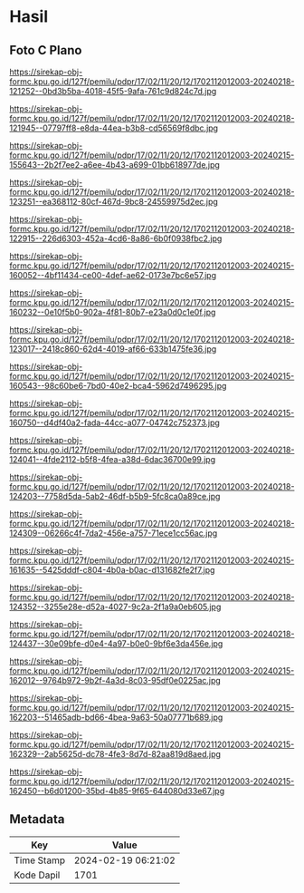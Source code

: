 # Hasil

## Foto C Plano

https://sirekap-obj-formc.kpu.go.id/127f/pemilu/pdpr/17/02/11/20/12/1702112012003-20240218-121252--0bd3b5ba-4018-45f5-9afa-761c9d824c7d.jpg

https://sirekap-obj-formc.kpu.go.id/127f/pemilu/pdpr/17/02/11/20/12/1702112012003-20240218-121945--07797ff8-e8da-44ea-b3b8-cd56569f8dbc.jpg

https://sirekap-obj-formc.kpu.go.id/127f/pemilu/pdpr/17/02/11/20/12/1702112012003-20240215-155643--2b2f7ee2-a6ee-4b43-a699-01bb618977de.jpg

https://sirekap-obj-formc.kpu.go.id/127f/pemilu/pdpr/17/02/11/20/12/1702112012003-20240218-123251--ea368112-80cf-467d-9bc8-24559975d2ec.jpg

https://sirekap-obj-formc.kpu.go.id/127f/pemilu/pdpr/17/02/11/20/12/1702112012003-20240218-122915--226d6303-452a-4cd6-8a86-6b0f0938fbc2.jpg

https://sirekap-obj-formc.kpu.go.id/127f/pemilu/pdpr/17/02/11/20/12/1702112012003-20240215-160052--4bf11434-ce00-4def-ae62-0173e7bc6e57.jpg

https://sirekap-obj-formc.kpu.go.id/127f/pemilu/pdpr/17/02/11/20/12/1702112012003-20240215-160232--0e10f5b0-902a-4f81-80b7-e23a0d0c1e0f.jpg

https://sirekap-obj-formc.kpu.go.id/127f/pemilu/pdpr/17/02/11/20/12/1702112012003-20240218-123017--2418c860-62d4-4019-af66-633b1475fe36.jpg

https://sirekap-obj-formc.kpu.go.id/127f/pemilu/pdpr/17/02/11/20/12/1702112012003-20240215-160543--98c60be6-7bd0-40e2-bca4-5962d7496295.jpg

https://sirekap-obj-formc.kpu.go.id/127f/pemilu/pdpr/17/02/11/20/12/1702112012003-20240215-160750--d4df40a2-fada-44cc-a077-04742c752373.jpg

https://sirekap-obj-formc.kpu.go.id/127f/pemilu/pdpr/17/02/11/20/12/1702112012003-20240218-124041--4fde2112-b5f8-4fea-a38d-6dac36700e99.jpg

https://sirekap-obj-formc.kpu.go.id/127f/pemilu/pdpr/17/02/11/20/12/1702112012003-20240218-124203--7758d5da-5ab2-46df-b5b9-5fc8ca0a89ce.jpg

https://sirekap-obj-formc.kpu.go.id/127f/pemilu/pdpr/17/02/11/20/12/1702112012003-20240218-124309--06266c4f-7da2-456e-a757-71ece1cc56ac.jpg

https://sirekap-obj-formc.kpu.go.id/127f/pemilu/pdpr/17/02/11/20/12/1702112012003-20240215-161635--5425dddf-c804-4b0a-b0ac-d131682fe2f7.jpg

https://sirekap-obj-formc.kpu.go.id/127f/pemilu/pdpr/17/02/11/20/12/1702112012003-20240218-124352--3255e28e-d52a-4027-9c2a-2f1a9a0eb605.jpg

https://sirekap-obj-formc.kpu.go.id/127f/pemilu/pdpr/17/02/11/20/12/1702112012003-20240218-124437--30e09bfe-d0e4-4a97-b0e0-9bf6e3da456e.jpg

https://sirekap-obj-formc.kpu.go.id/127f/pemilu/pdpr/17/02/11/20/12/1702112012003-20240215-162012--9764b972-9b2f-4a3d-8c03-95df0e0225ac.jpg

https://sirekap-obj-formc.kpu.go.id/127f/pemilu/pdpr/17/02/11/20/12/1702112012003-20240215-162203--51465adb-bd66-4bea-9a63-50a07771b689.jpg

https://sirekap-obj-formc.kpu.go.id/127f/pemilu/pdpr/17/02/11/20/12/1702112012003-20240215-162329--2ab5625d-dc78-4fe3-8d7d-82aa819d8aed.jpg

https://sirekap-obj-formc.kpu.go.id/127f/pemilu/pdpr/17/02/11/20/12/1702112012003-20240215-162450--b6d01200-35bd-4b85-9f65-644080d33e67.jpg


## Metadata

| Key        | Value               |
| ---------- | ------------------- |
| Time Stamp | 2024-02-19 06:21:02 |
| Kode Dapil | 1701                |



